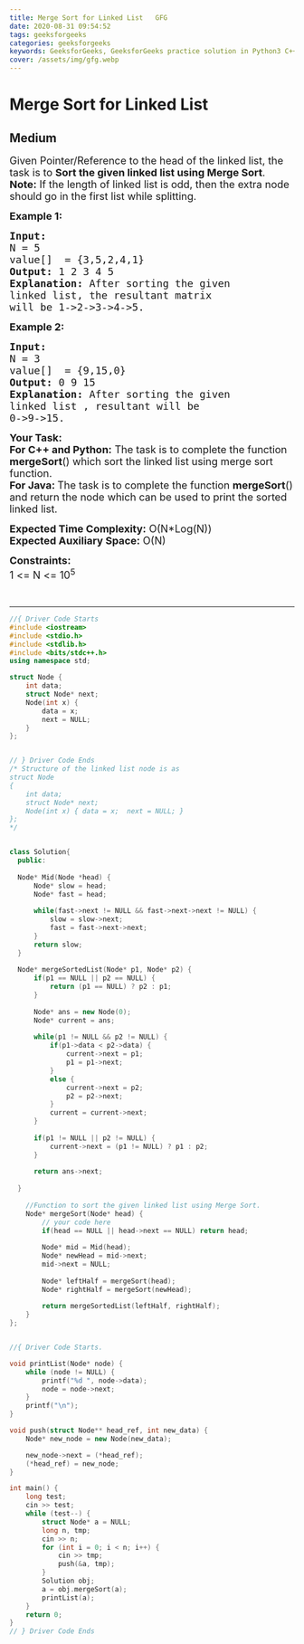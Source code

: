 ```yaml
---
title: Merge Sort for Linked List   GFG
date: 2020-08-31 09:54:52
tags: geeksforgeeks
categories: geeksforgeeks
keywords: GeeksforGeeks, GeeksforGeeks practice solution in Python3 C++ Java, Merge Sort for Linked List - GFG solution
cover: /assets/img/gfg.webp
---
```



# Merge Sort for Linked List
## Medium
<div class="problems_problem_content__Xm_eO"><p><span style="font-size:18px">Given Pointer/Reference to the head of the linked list, the task is to <strong>Sort the given linked list using Merge Sort</strong>.</span><br>
<span style="font-size:18px"><strong>Note:</strong>&nbsp;If the length of linked list is odd, then the&nbsp;extra node should go in the first list while splitting.</span></p>

<p><span style="font-size:18px"><strong>Example 1:</strong></span></p>

<pre><span style="font-size:18px"><strong>Input:
</strong>N = 5
value[]  = {3,5,2,4,1}
<strong>Output: </strong>1 2 3 4 5<strong>
Explanation: </strong>After sorting the given
linked list, the resultant matrix
will be 1-&gt;2-&gt;3-&gt;4-&gt;5.</span>
</pre>

<p><span style="font-size:18px"><strong>Example 2:</strong></span></p>

<pre><span style="font-size:18px"><strong>Input:
</strong>N = 3
value[]  = {9,15,0}
<strong>Output: </strong>0 9 15<strong>
Explanation: </strong>After sorting the given
linked list , resultant will be
0-&gt;9-&gt;15.</span></pre>

<p><span style="font-size:18px"><strong>Your Task:</strong><br>
<strong>For C++ and Python:</strong> The task is to complete the function <strong>mergeSort</strong>() which sort the linked list using merge sort function.<br>
<strong>For Java:&nbsp;</strong>The task is to complete the function <strong>mergeSort</strong>() and return the node which can be used to print the sorted linked list.</span></p>

<p><span style="font-size:18px"><strong>Expected Time Complexity:</strong>&nbsp;O(N*Log(N))<br>
<strong>Expected Auxiliary Space:</strong>&nbsp;O(N)</span></p>

<p><span style="font-size:18px"><strong>Constraints:</strong><br>
1 &lt;= N &lt;= 10<sup>5</sup></span></p>

<p>&nbsp;</p>
</div>

---




```cpp
//{ Driver Code Starts
#include <iostream>
#include <stdio.h>
#include <stdlib.h>
#include <bits/stdc++.h>
using namespace std;

struct Node {
    int data;
    struct Node* next;
    Node(int x) {
        data = x;
        next = NULL;
    }
};


// } Driver Code Ends
/* Structure of the linked list node is as
struct Node 
{
    int data;
    struct Node* next;
    Node(int x) { data = x;  next = NULL; }
};
*/


class Solution{
  public:
  
  Node* Mid(Node *head) {
      Node* slow = head;
      Node* fast = head;
      
      while(fast->next != NULL && fast->next->next != NULL) {
          slow = slow->next;
          fast = fast->next->next;
      }
      return slow;
  }
  
  Node* mergeSortedList(Node* p1, Node* p2) {
      if(p1 == NULL || p2 == NULL) {
          return (p1 == NULL) ? p2 : p1;
      }
      
      Node* ans = new Node(0);
      Node* current = ans;
      
      while(p1 != NULL && p2 != NULL) {
          if(p1->data < p2->data) {
              current->next = p1;
              p1 = p1->next;
          }
          else {
              current->next = p2;
              p2 = p2->next;
          }
          current = current->next;
      }
      
      if(p1 != NULL || p2 != NULL) {
          current->next = (p1 != NULL) ? p1 : p2;
      }
      
      return ans->next;
      
  }
  
    //Function to sort the given linked list using Merge Sort.
    Node* mergeSort(Node* head) {
        // your code here
        if(head == NULL || head->next == NULL) return head;
        
        Node* mid = Mid(head);
        Node* newHead = mid->next;
        mid->next = NULL;
        
        Node* leftHalf = mergeSort(head);
        Node* rightHalf = mergeSort(newHead);
        
        return mergeSortedList(leftHalf, rightHalf);
    }
};


//{ Driver Code Starts.

void printList(Node* node) {
    while (node != NULL) {
        printf("%d ", node->data);
        node = node->next;
    }
    printf("\n");
}

void push(struct Node** head_ref, int new_data) {
    Node* new_node = new Node(new_data);

    new_node->next = (*head_ref);
    (*head_ref) = new_node;
}

int main() {
    long test;
    cin >> test;
    while (test--) {
        struct Node* a = NULL;
        long n, tmp;
        cin >> n;
        for (int i = 0; i < n; i++) {
            cin >> tmp;
            push(&a, tmp);
        }
        Solution obj;
        a = obj.mergeSort(a);
        printList(a);
    }
    return 0;
}
// } Driver Code Ends
```
